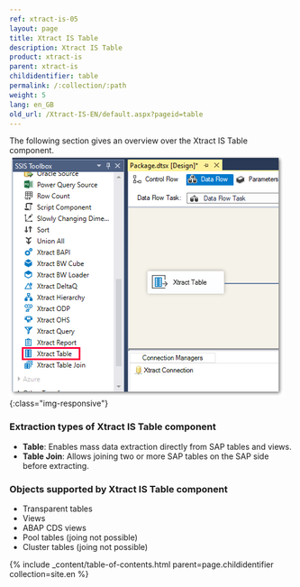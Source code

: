 ```yaml
---
ref: xtract-is-05
layout: page
title: Xtract IS Table
description: Xtract IS Table
product: xtract-is
parent: xtract-is
childidentifier: table
permalink: /:collection/:path
weight: 5
lang: en_GB
old_url: /Xtract-IS-EN/default.aspx?pageid=table
---
```


The following section gives an overview over the Xtract IS Table component. 
![XIS_Table_overview](/img/content/xis/xis_table_overview.png){:class="img-responsive"}

### Extraction types of Xtract IS Table component
- **Table**: Enables mass data extraction directly from SAP tables and views.
- **Table Join**: Allows joining two or more SAP tables on the SAP side before extracting. 

### Objects supported by Xtract IS Table component

- Transparent tables
- Views
- ABAP CDS views
- Pool tables (joing not possible)
- Cluster tables (joing not possible)

{% include _content/table-of-contents.html parent=page.childidentifier collection=site.en %}